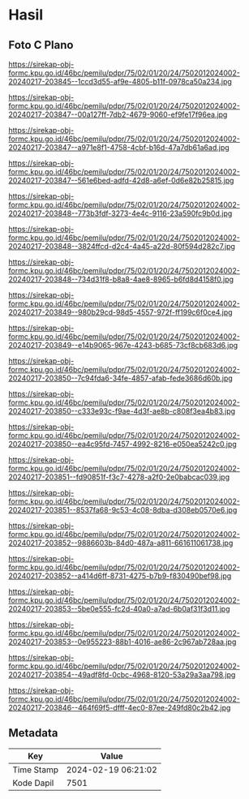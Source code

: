 # Hasil

## Foto C Plano

https://sirekap-obj-formc.kpu.go.id/46bc/pemilu/pdpr/75/02/01/20/24/7502012024002-20240217-203845--1ccd3d55-af9e-4805-b11f-0978ca50a234.jpg

https://sirekap-obj-formc.kpu.go.id/46bc/pemilu/pdpr/75/02/01/20/24/7502012024002-20240217-203847--00a127ff-7db2-4679-9060-ef9fe17f96ea.jpg

https://sirekap-obj-formc.kpu.go.id/46bc/pemilu/pdpr/75/02/01/20/24/7502012024002-20240217-203847--a971e8f1-4758-4cbf-b16d-47a7db61a6ad.jpg

https://sirekap-obj-formc.kpu.go.id/46bc/pemilu/pdpr/75/02/01/20/24/7502012024002-20240217-203847--561e6bed-adfd-42d8-a6ef-0d6e82b25815.jpg

https://sirekap-obj-formc.kpu.go.id/46bc/pemilu/pdpr/75/02/01/20/24/7502012024002-20240217-203848--773b3fdf-3273-4e4c-9116-23a590fc9b0d.jpg

https://sirekap-obj-formc.kpu.go.id/46bc/pemilu/pdpr/75/02/01/20/24/7502012024002-20240217-203848--3824ffcd-d2c4-4a45-a22d-80f594d282c7.jpg

https://sirekap-obj-formc.kpu.go.id/46bc/pemilu/pdpr/75/02/01/20/24/7502012024002-20240217-203848--734d31f8-b8a8-4ae8-8965-b6fd8d4158f0.jpg

https://sirekap-obj-formc.kpu.go.id/46bc/pemilu/pdpr/75/02/01/20/24/7502012024002-20240217-203849--980b29cd-98d5-4557-972f-ff199c6f0ce4.jpg

https://sirekap-obj-formc.kpu.go.id/46bc/pemilu/pdpr/75/02/01/20/24/7502012024002-20240217-203849--e14b9065-967e-4243-b685-73cf8cb683d6.jpg

https://sirekap-obj-formc.kpu.go.id/46bc/pemilu/pdpr/75/02/01/20/24/7502012024002-20240217-203850--7c94fda6-34fe-4857-afab-fede3686d60b.jpg

https://sirekap-obj-formc.kpu.go.id/46bc/pemilu/pdpr/75/02/01/20/24/7502012024002-20240217-203850--c333e93c-f9ae-4d3f-ae8b-c808f3ea4b83.jpg

https://sirekap-obj-formc.kpu.go.id/46bc/pemilu/pdpr/75/02/01/20/24/7502012024002-20240217-203850--ea4c95fd-7457-4992-8216-e050ea5242c0.jpg

https://sirekap-obj-formc.kpu.go.id/46bc/pemilu/pdpr/75/02/01/20/24/7502012024002-20240217-203851--fd90851f-f3c7-4278-a2f0-2e0babcac039.jpg

https://sirekap-obj-formc.kpu.go.id/46bc/pemilu/pdpr/75/02/01/20/24/7502012024002-20240217-203851--8537fa68-9c53-4c08-8dba-d308eb0570e6.jpg

https://sirekap-obj-formc.kpu.go.id/46bc/pemilu/pdpr/75/02/01/20/24/7502012024002-20240217-203852--9886603b-84d0-487a-a811-661611061738.jpg

https://sirekap-obj-formc.kpu.go.id/46bc/pemilu/pdpr/75/02/01/20/24/7502012024002-20240217-203852--a414d6ff-8731-4275-b7b9-f830490bef98.jpg

https://sirekap-obj-formc.kpu.go.id/46bc/pemilu/pdpr/75/02/01/20/24/7502012024002-20240217-203853--5be0e555-fc2d-40a0-a7ad-6b0af31f3d11.jpg

https://sirekap-obj-formc.kpu.go.id/46bc/pemilu/pdpr/75/02/01/20/24/7502012024002-20240217-203853--0e955223-88b1-4016-ae86-2c967ab728aa.jpg

https://sirekap-obj-formc.kpu.go.id/46bc/pemilu/pdpr/75/02/01/20/24/7502012024002-20240217-203854--49adf8fd-0cbc-4968-8120-53a29a3aa798.jpg

https://sirekap-obj-formc.kpu.go.id/46bc/pemilu/pdpr/75/02/01/20/24/7502012024002-20240217-203846--464f69f5-dfff-4ec0-87ee-249fd80c2b42.jpg


## Metadata

| Key        | Value               |
| ---------- | ------------------- |
| Time Stamp | 2024-02-19 06:21:02 |
| Kode Dapil | 7501                |



